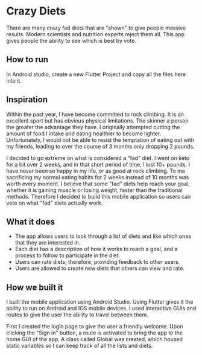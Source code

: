 # Crazy Diets

There are many crazy fad diets that are "shown" to give people massive results.
Modern scientists and nutrition experts reject them all.
This app gives people the ability to see which is best by vote.

## How to run
In Android studio, create a new Flutter Project and copy all the files here into it.

## Inspiration
Within the past year, I have become committed to rock climbing.
It is an excellent sport but has obvious physical limitations.
The skinner a person the greater the advantage they have.
I originally attempted cutting the amount of food I intake and eating healthier to become lighter.
Unfortunately, I would not be able to resist the temptation of eating out with my friends,
leading to over the course of 3 months only dropping 2 pounds.

I decided to go extreme on what is considered a "fad" diet.
I went on keto for a bit over 2 weeks, and in that short period of time, I lost 10+ pounds.
I have never been so happy in my life, or as good at rock climbing.
To me sacrificing my normal eating habits for 2 weeks instead of 10 months was worth every moment.
I believe that some "fad" diets help reach your goal, whether it is gaining muscle or losing weight,
faster than the traditional methods.
Therefore I decided to build this mobile application so users can vote on what "fad" diets actually work.

## What it does
- The app allows users to look through a list of diets and like which ones that they are interested in.
- Each diet has a description of how it works to reach a goal, and a process to follow to participate in the diet.
- Users can rate diets, therefore, providing feedback to other users.
- Users are allowed to create new diets that others can view and rate.

## How we built it
I built the mobile application using Android Studio.
Using Flutter gives it the ability to run on Android and IOS mobile devices.
I used interactive GUIs and routes to give the user the ability to travel between them.

First I created the login page to give the user a friendly welcome.
Upon clicking the "Sign in" button, a route is activated to bring the app to the home GUI of the app.
A class called Global was created, which housed static variables so I can keep track of all the lists and diets.
